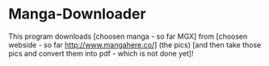 # Manga-Downloader
This program downloads [choosen manga - so far MGX] from [choosen webside - so far http://www.mangahere.co/] (the pics) [and then take those pics and convert them into pdf - which is not done yet]!
